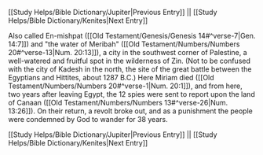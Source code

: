 [[Study Helps/Bible Dictionary/Jupiter|Previous Entry]]  ||  [[Study Helps/Bible Dictionary/Kenites|Next Entry]]

 Also called En-mishpat ([[Old Testament/Genesis/Genesis 14#^verse-7|Gen. 14:7]]) and "the water of Meribah" ([[Old Testament/Numbers/Numbers 20#^verse-13|Num. 20:13]]), a city in the southwest corner of Palestine, a well-watered and fruitful spot in the wilderness of Zin. (Not to be confused with the city of Kadesh in the north, the site of the great battle between the Egyptians and Hittites, about 1287 B.C.) Here Miriam died ([[Old Testament/Numbers/Numbers 20#^verse-1|Num. 20:1]]), and from here, two years after leaving Egypt, the 12 spies were sent to report upon the land of Canaan ([[Old Testament/Numbers/Numbers 13#^verse-26|Num. 13:26]]). On their return, a revolt broke out, and as a punishment the people were condemned by God to wander for 38 years.

[[Study Helps/Bible Dictionary/Jupiter|Previous Entry]]  ||  [[Study Helps/Bible Dictionary/Kenites|Next Entry]]